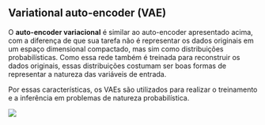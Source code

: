## Variational auto-encoder (VAE)

O **auto-encoder variacional** é similar ao auto-encoder apresentado acima, com a diferença de que sua tarefa não é representar os dados originais em um espaço dimensional compactado, mas sim como distribuições probabilísticas. Como essa rede também é treinada para reconstruir os dados originais, essas distribuições costumam ser boas formas de representar a natureza das variáveis de entrada.

Por essas características, os VAEs são utilizados para realizar o treinamento e a inferência em problemas de natureza probabilística.

![](https://cdn.shortpixel.ai/spai/w_90+q_+ret_img+to_webp/https://www.asimovinstitute.org/wp-content/uploads/2016/09/vae.png)

